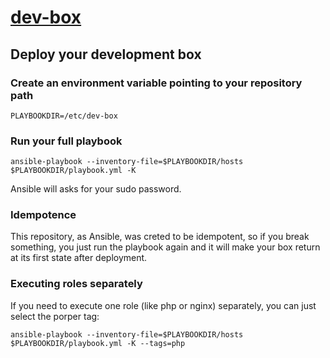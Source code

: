[dev-box](https://github.com/antonioribeiro/dev-box)
============================================================


Deploy your development box
----------------------------------------------------------------------------------

### Create an environment variable pointing to your repository path
```
PLAYBOOKDIR=/etc/dev-box
```

### Run your full playbook

```
ansible-playbook --inventory-file=$PLAYBOOKDIR/hosts $PLAYBOOKDIR/playbook.yml -K
```

Ansible will asks for your sudo password.


### Idempotence

This repository, as Ansible, was creted to be idempotent, so if you break something, you just run the playbook again and it will make your box return at its first state after deployment.


### Executing roles separately

If you need to execute one role (like php or nginx) separately, you can just select the porper tag:

```
ansible-playbook --inventory-file=$PLAYBOOKDIR/hosts $PLAYBOOKDIR/playbook.yml -K --tags=php
```

